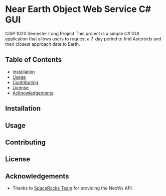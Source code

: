 # Near Earth Object Web Service C# GUI
CISP 1020 Semester Long Project
This project is a simple C# GUI application that allows users to request a 7-day period to find Asteroids and their closest approach date to Earth.

## Table of Contents
- [Installation](#installation)
- [Usage](#usage)
- [Contributing](#contributing)
- [License](#license)
- [Acknowledgements](#acknowledgements)

## Installation

## Usage

## Contributing

## License

## Acknowledgements

- Thanks to [SpaceRocks Team](https://api.nasa.gov/) for providing the NeoWs API.
